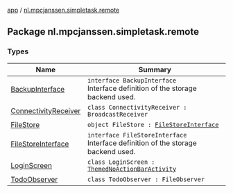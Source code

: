 [app](../index.md) / [nl.mpcjanssen.simpletask.remote](.)

## Package nl.mpcjanssen.simpletask.remote

### Types

| Name | Summary |
|---|---|
| [BackupInterface](-backup-interface/index.md) | `interface BackupInterface`<br>Interface definition of the storage backend used. |
| [ConnectivityReceiver](-connectivity-receiver/index.md) | `class ConnectivityReceiver : BroadcastReceiver` |
| [FileStore](-file-store/index.md) | `object FileStore : `[`FileStoreInterface`](-file-store-interface/index.md) |
| [FileStoreInterface](-file-store-interface/index.md) | `interface FileStoreInterface`<br>Interface definition of the storage backend used. |
| [LoginScreen](-login-screen/index.md) | `class LoginScreen : `[`ThemedNoActionBarActivity`](../nl.mpcjanssen.simpletask/-themed-no-action-bar-activity/index.md) |
| [TodoObserver](-todo-observer/index.md) | `class TodoObserver : FileObserver` |

